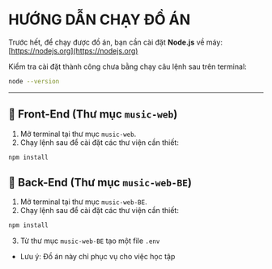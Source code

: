 # HƯỚNG DẪN CHẠY ĐỒ ÁN

Trước hết, để chạy được đồ án, bạn cần cài đặt **Node.js** về máy: [https://nodejs.org](https://nodejs.org)

Kiểm tra cài đặt thành công chưa bằng chạy câu lệnh sau trên terminal:

```bash
node --version
```
---

## 🔹 Front-End (Thư mục `music-web`)

1. Mở terminal tại thư mục `music-web`.
2. Chạy lệnh sau để cài đặt các thư viện cần thiết:

```bash
npm install
```
## 🔹 Back-End (Thư mục `music-web-BE`)

1. Mở terminal tại thư mục `music-web-BE`.
2. Chạy lệnh sau để cài đặt các thư viện cần thiết:

```bash
npm install
```
3. Từ thư mục `music-web-BE` tạo một file `.env`

* Lưu ý: Đồ án này chỉ phục vụ cho việc học tập